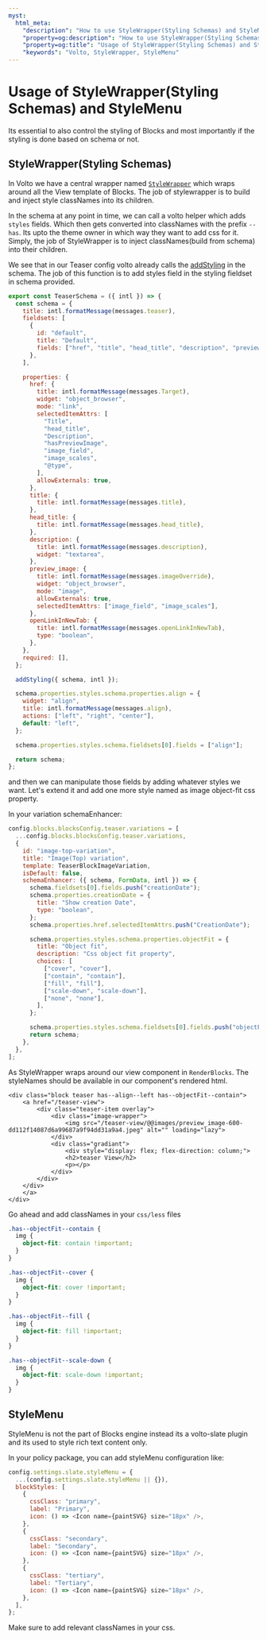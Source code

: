 ```yaml
---
myst:
  html_meta:
    "description": "How to use StyleWrapper(Styling Schemas) and StyleMenu"
    "property=og:description": "How to use StyleWrapper(Styling Schemas) and StyleMenu"
    "property=og:title": "Usage of StyleWrapper(Styling Schemas) and StyleMenu"
    "keywords": "Volto, StyleWrapper, StyleMenu"
---
```


# Usage of StyleWrapper(Styling Schemas) and StyleMenu

Its essential to also control the styling of Blocks and most importantly if the styling is done based on schema or not. 

## StyleWrapper(Styling Schemas)

In Volto we have a central wrapper named [`StyleWrapper`](https://github.com/plone/volto/blob/9667cf735e5c3e848de852d615941d98193e0a5e/src/components/manage/Blocks/Block/StyleWrapper.jsx#L1) which wraps around all the View template of Blocks. The job of stylewrapper is to build and inject style classNames into its children.

In the schema at any point in time, we can call a volto helper which adds `styles` fields. Which then gets converted into classNames with the prefix `--has`. Its upto the theme owner in which way they want to add css for it.
Simply, the job of StyleWrapper is to inject classNames(build from schema) into their children.

We see that in our Teaser config volto already calls the [addStyling](https://github.com/plone/volto/blob/9667cf735e5c3e848de852d615941d98193e0a5e/src/helpers/Extensions/withBlockSchemaEnhancer.js#L297) in the schema. The job of this function is to add styles field in the styling fieldset in schema provided.

```jsx
export const TeaserSchema = ({ intl }) => {
  const schema = {
    title: intl.formatMessage(messages.teaser),
    fieldsets: [
      {
        id: "default",
        title: "Default",
        fields: ["href", "title", "head_title", "description", "preview_image"],
      },
    ],

    properties: {
      href: {
        title: intl.formatMessage(messages.Target),
        widget: "object_browser",
        mode: "link",
        selectedItemAttrs: [
          "Title",
          "head_title",
          "Description",
          "hasPreviewImage",
          "image_field",
          "image_scales",
          "@type",
        ],
        allowExternals: true,
      },
      title: {
        title: intl.formatMessage(messages.title),
      },
      head_title: {
        title: intl.formatMessage(messages.head_title),
      },
      description: {
        title: intl.formatMessage(messages.description),
        widget: "textarea",
      },
      preview_image: {
        title: intl.formatMessage(messages.imageOverride),
        widget: "object_browser",
        mode: "image",
        allowExternals: true,
        selectedItemAttrs: ["image_field", "image_scales"],
      },
      openLinkInNewTab: {
        title: intl.formatMessage(messages.openLinkInNewTab),
        type: "boolean",
      },
    },
    required: [],
  };

  addStyling({ schema, intl });

  schema.properties.styles.schema.properties.align = {
    widget: "align",
    title: intl.formatMessage(messages.align),
    actions: ["left", "right", "center"],
    default: "left",
  };

  schema.properties.styles.schema.fieldsets[0].fields = ["align"];

  return schema;
};
```

and then we can manipulate those fields by adding whatever styles we want. Let's extend it and add one more style named as image object-fit css property.

In your variation schemaEnhancer:

```js
config.blocks.blocksConfig.teaser.variations = [
  ...config.blocks.blocksConfig.teaser.variations,
  {
    id: "image-top-variation",
    title: "Image(Top) variation",
    template: TeaserBlockImageVariation,
    isDefault: false,
    schemaEnhancer: ({ schema, FormData, intl }) => {
      schema.fieldsets[0].fields.push("creationDate");
      schema.properties.creationDate = {
        title: "Show creation Date",
        type: "boolean",
      };
      schema.properties.href.selectedItemAttrs.push("CreationDate");

      schema.properties.styles.schema.properties.objectFit = {
        title: "Object fit",
        description: "Css object fit property",
        choices: [
          ["cover", "cover"],
          ["contain", "contain"],
          ["fill", "fill"],
          ["scale-down", "scale-down"],
          ["none", "none"],
        ],
      };

      schema.properties.styles.schema.fieldsets[0].fields.push("objectFit");
      return schema;
    },
  },
];
```

As StyleWrapper wraps around our view component in `RenderBlocks`. The styleNames should be available in our component's rendered html.

```
<div class="block teaser has--align--left has--objectFit--contain">
    <a href="/teaser-view">
        <div class="teaser-item overlay">
            <div class="image-wrapper">
                <img src="/teaser-view/@@images/preview_image-600-dd112f14087d6a99687a9f94dd31a9a4.jpeg" alt="" loading="lazy">
            </div>
            <div class="gradiant">
                <div style="display: flex; flex-direction: column;">
                <h2>teaser View</h2>
                <p></p>
            </div>
        </div>
    </div>
    </a>
</div>
```

Go ahead and add classNames in your `css/less` files

```css
.has--objectFit--contain {
  img {
    object-fit: contain !important;
  }
}

.has--objectFit--cover {
  img {
    object-fit: cover !important;
  }
}

.has--objectFit--fill {
  img {
    object-fit: fill !important;
  }
}

.has--objectFit--scale-down {
  img {
    object-fit: scale-down !important;
  }
}
```

## StyleMenu

StyleMenu is not the part of Blocks engine instead its a volto-slate plugin and its used to style rich text content only.

In your policy package, you can add styleMenu configuration like:

```js
config.settings.slate.styleMenu = {
  ...(config.settings.slate.styleMenu || {}),
  blockStyles: [
    {
      cssClass: "primary",
      label: "Primary",
      icon: () => <Icon name={paintSVG} size="18px" />,
    },
    {
      cssClass: "secondary",
      label: "Secondary",
      icon: () => <Icon name={paintSVG} size="18px" />,
    },
    {
      cssClass: "tertiary",
      label: "Tertiary",
      icon: () => <Icon name={paintSVG} size="18px" />,
    },
  ],
};
```

Make sure to add relevant classNames in your css.
